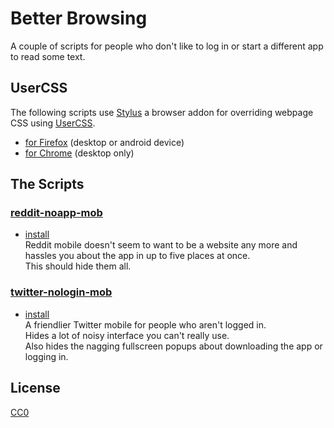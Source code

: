 # Better Browsing
A couple of scripts for people who don't like to log in or start a different app to read some text.

## UserCSS
The following scripts use [Stylus](https://github.com/openstyles/stylus)
a browser addon for overriding webpage CSS using [UserCSS](https://github.com/openstyles/stylus/wiki/Usercss).
* [for Firefox](https://addons.mozilla.org/firefox/addon/styl-us/) (desktop or android device)
* [for Chrome](https://chrome.google.com/webstore/detail/stylus/clngdbkpkpeebahjckkjfobafhncgmne) (desktop only)

## The Scripts

### [reddit-noapp-mob](usercss/reddit-noapp-mob.user.css)
* [install](https://raw.githubusercontent.com/ibrahn/better-browsing/master/usercss/reddit-noapp-mob.user.css)  
Reddit mobile doesn't seem to want to be a website any more and hassles you about the app in up to five places at once.  
This should hide them all.

### [twitter-nologin-mob](usercss/twitter-nologin-mob.user.css)
* [install](https://raw.githubusercontent.com/ibrahn/better-browsing/master/usercss/twitter-nologin-mob.user.css)  
A friendlier Twitter mobile for people who aren't logged in.  
Hides a lot of noisy interface you can't really use.  
Also hides the nagging fullscreen popups about downloading the app or logging in.

## License
[CC0](LICENSE)
